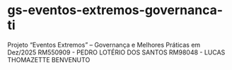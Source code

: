 # gs-eventos-extremos-governanca-ti
Projeto “Eventos Extremos” – Governança e Melhores Práticas em Dez/2025
RM550909 - PEDRO LOTÉRIO DOS SANTOS
RM98048 - LUCAS THOMAZETTE BENVENUTO
